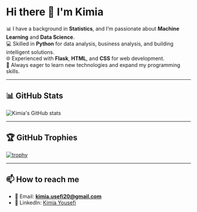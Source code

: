 # Hi there 👋 I'm Kimia  

📊 I have a background in **Statistics**, and I’m passionate about **Machine Learning** and **Data Science**.  
💻 Skilled in **Python** for data analysis, business analysis, and building intelligent solutions.  
🌐 Experienced with **Flask**, **HTML**, and **CSS** for web development.  
🚀 Always eager to learn new technologies and expand my programming skills.  

---

## 📊 GitHub Stats
![Kimia's GitHub stats](https://github-readme-stats.vercel.app/api?username=kimia-yousefi&show_icons=true&theme=tokyonight)

---

## 🏆 GitHub Trophies
[![trophy](https://github-profile-trophy.vercel.app/?username=kimia-yousefi&theme=onedark)](https://github.com/ryo-ma/github-profile-trophy)


---

## 📫 How to reach me
- 📧 Email: **kimia.usefi20@gmail.com**  
- 🔗 LinkedIn: [Kimia Yousefi](https://linkedin.com/in/kimia-yousefi-793275196) 
